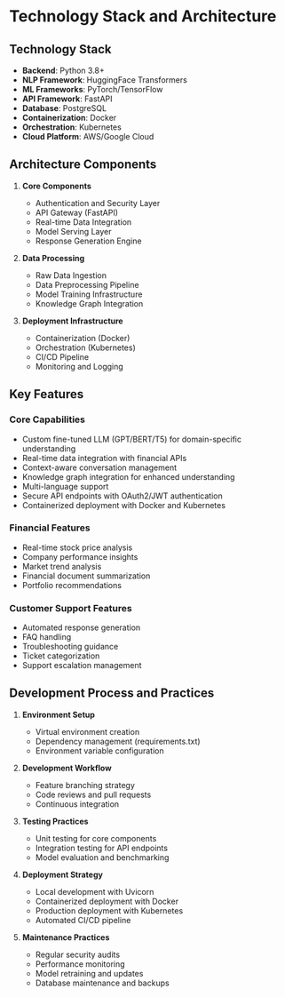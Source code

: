 # Technology Stack and Architecture

## Technology Stack
- **Backend**: Python 3.8+
- **NLP Framework**: HuggingFace Transformers
- **ML Frameworks**: PyTorch/TensorFlow
- **API Framework**: FastAPI
- **Database**: PostgreSQL
- **Containerization**: Docker
- **Orchestration**: Kubernetes
- **Cloud Platform**: AWS/Google Cloud

## Architecture Components
1. **Core Components**
   - Authentication and Security Layer
   - API Gateway (FastAPI)
   - Real-time Data Integration
   - Model Serving Layer
   - Response Generation Engine

2. **Data Processing**
   - Raw Data Ingestion
   - Data Preprocessing Pipeline
   - Model Training Infrastructure
   - Knowledge Graph Integration

3. **Deployment Infrastructure**
   - Containerization (Docker)
   - Orchestration (Kubernetes)
   - CI/CD Pipeline
   - Monitoring and Logging

## Key Features
### Core Capabilities
- Custom fine-tuned LLM (GPT/BERT/T5) for domain-specific understanding
- Real-time data integration with financial APIs
- Context-aware conversation management
- Knowledge graph integration for enhanced understanding
- Multi-language support
- Secure API endpoints with OAuth2/JWT authentication
- Containerized deployment with Docker and Kubernetes

### Financial Features
- Real-time stock price analysis
- Company performance insights
- Market trend analysis
- Financial document summarization
- Portfolio recommendations

### Customer Support Features
- Automated response generation
- FAQ handling
- Troubleshooting guidance
- Ticket categorization
- Support escalation management

## Development Process and Practices
1. **Environment Setup**
   - Virtual environment creation
   - Dependency management (requirements.txt)
   - Environment variable configuration

2. **Development Workflow**
   - Feature branching strategy
   - Code reviews and pull requests
   - Continuous integration

3. **Testing Practices**
   - Unit testing for core components
   - Integration testing for API endpoints
   - Model evaluation and benchmarking

4. **Deployment Strategy**
   - Local development with Uvicorn
   - Containerized deployment with Docker
   - Production deployment with Kubernetes
   - Automated CI/CD pipeline

5. **Maintenance Practices**
   - Regular security audits
   - Performance monitoring
   - Model retraining and updates
   - Database maintenance and backups

